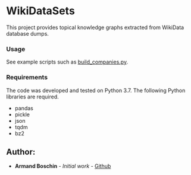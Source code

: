 # WikiDataSets

This project provides topical knowledge graphs extracted from WikiData database dumps. 

### Usage
See example scripts such as [build_companies.py](https://github.com/armand33/WikiDataSets/blob/master/build_humans.py).

### Requirements
The code was developed and tested on Python 3.7. The following Python libraries are required.
* pandas 
* pickle
* json
* tqdm
* bz2

## Author:
* **Armand Boschin** - *Initial work* - [Github](https://github.com/armand33)